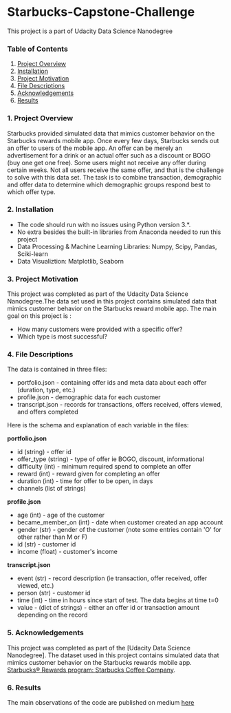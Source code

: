 # Starbucks-Capstone-Challenge
This project is a part of Udacity Data Science Nanodegree

### Table of Contents

1. [Project Overview](#overview)
2. [Installation](#installation)
3. [Project Motivation](#motivation)
4. [File Descriptions](#files)
5. [Acknowledgements](#licensing)
6. [Results](#results)
### 1. Project Overview<a name="overview"></a>

Starbucks provided simulated data that mimics customer behavior on the Starbucks rewards mobile app. Once every few days, Starbucks sends out an offer to users of the mobile app. An offer can be merely an advertisement for a drink or an actual offer such as a discount or BOGO (buy one get one free). Some users might not receive any offer during certain weeks. Not all users receive the same offer, and that is the challenge to solve with this data set. The task is to combine transaction, demographic and offer data to determine which demographic groups respond best to which offer type.

### 2. Installation<a name="installation"></a>

- The code should run with no issues using Python version 3.*.
- No extra besides the built-in libraries from Anaconda needed to run this project
- Data Processing & Machine Learning Libraries: Numpy, Scipy, Pandas, Sciki-learn
- Data Visualiztion: Matplotlib, Seaborn

### 3. Project Motivation<a name="motivation"></a>

This project was completed as part of the Udacity Data Science Nanodegree.The data set used in this project contains simulated data that mimics customer behavior on the Starbucks reward mobile app. 
The main goal on this project is :
  - How many customers were provided with a specific offer?
  - Which type is most successful?

### 4. File Descriptions<a name="files"></a>

The data is contained in three files:

* portfolio.json - containing offer ids and meta data about each offer (duration, type, etc.)
* profile.json - demographic data for each customer
* transcript.json - records for transactions, offers received, offers viewed, and offers completed

Here is the schema and explanation of each variable in the files:

**portfolio.json**
* id (string) - offer id
* offer_type (string) - type of offer ie BOGO, discount, informational
* difficulty (int) - minimum required spend to complete an offer
* reward (int) - reward given for completing an offer
* duration (int) - time for offer to be open, in days
* channels (list of strings)

**profile.json**
* age (int) - age of the customer 
* became_member_on (int) - date when customer created an app account
* gender (str) - gender of the customer (note some entries contain 'O' for other rather than M or F)
* id (str) - customer id
* income (float) - customer's income

**transcript.json**
* event (str) - record description (ie transaction, offer received, offer viewed, etc.)
* person (str) - customer id
* time (int) - time in hours since start of test. The data begins at time t=0
* value - (dict of strings) - either an offer id or transaction amount depending on the record

### 5. Acknowledgements<a name="licensing">

This project was completed as part of the [Udacity Data Science Nanodegree]. The dataset used in this project contains simulated data that mimics customer behavior on the Starbucks rewards mobile app. [Starbucks® Rewards program: Starbucks Coffee Company](https://www.starbucks.com/rewards/).

### 6. Results<a name="results"></a>
The main observations of the code are published on medium [here](https://medium.com/@skysong0891/starbucks-capstone-challenge-a3091b3643c0)
